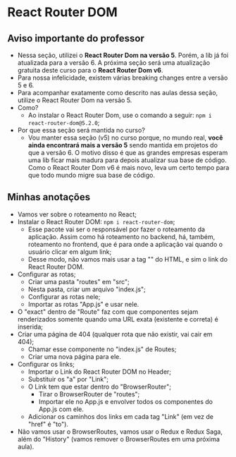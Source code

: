 # React Router DOM

## Aviso importante do professor

- Nessa seção, utilizei o **React Router Dom na versão 5**. Porém, a lib já foi atualizada para a versão 6. A próxima seção será uma atualização gratuita deste curso para o **React Router Dom v6**.
- Para nossa infelicidade, existem várias breaking changes entre a versão 5 e 6.
- Para acompanhar exatamente como descrito nas aulas dessa seção, utilize o React Router Dom na versão 5.
- Como?
  - Ao instalar o React Router Dom, use o comando a seguir: `npm i react-router-dom@5.2.0`;
- Por que essa seção será mantida no curso?
  - Vou manter essa seção (v5) no curso porque, no mundo real, **você ainda encontrará mais a versão 5** sendo mantida em projetos do que a versão 6. O motivo disso é que as grandes empresas esperam uma lib ficar mais madura para depois atualizar sua base de código. Como o React Router Dom v6 é mais novo, leva um certo tempo para que todo mundo migre sua base de código.

## Minhas anotações

- Vamos ver sobre o roteamento no React;
- Instalar o React Router DOM: `npm i react-router-dom`;
  - Esse pacote vai ser o responsável por fazer o roteamento da aplicação. Assim como há roteamento no backend, há, também, roteamento no frontend, que é para onde a aplicação vai quando o usuário clicar em algum link;
  - Desse modo, não vamos mais usar a tag "<a>" do HTML, e sim o link do React Router DOM.
- Configurar as rotas;
  - Criar uma pasta "routes" em "src";
  - Nesta pasta, criar um arquivo "index.js";
  - Configurar as rotas nele;
  - Importar as rotas "App.js" e usar nele.
- O "exact" dentro de "Route" faz com que componentes sejam renderizados somente quando uma URL exata (existente e correta) é inserida;
- Criar uma página de 404 (qualquer rota que não existir, vai cair em 404);
  - Chamar esse componente no "index.js" de Routes;
  - Criar uma nova página para ele.
- Configurar os links;
  - Importar o Link do React Router DOM no Header;
  - Substituir os "a" por "Link";
  - O Link tem que estar dentro do "BrowserRouter";
    - Tirar o BrowserRouter de "routes";
    - Importar ele no App.js e envolver todos os componentes do App.js com ele.
  - Adicionar os caminhos dos links em cada tag "Link" (em vez de "href" é "to").
- Não vamos usar o BrowserRoutes, vamos usar o Redux e Redux Saga, além do "History" (vamos remover o BrowserRoutes em uma próxima aula).
